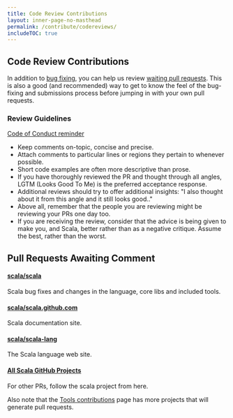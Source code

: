 ```yaml
---
title: Code Review Contributions
layout: inner-page-no-masthead
permalink: /contribute/codereviews/
includeTOC: true
---
```

## Code Review Contributions

In addition to [bug fixing](/contribute/guide/), you can help us review 
[waiting pull requests](#pull-requests-awaiting-comment). 
This is also a good (and recommended) way to get to know the feel of
the bug-fixing and submissions process before jumping in with your
own pull requests.

 
### Review Guidelines

[Code of Conduct reminder](/conduct/)

* Keep comments on-topic, concise and precise.
* Attach comments to particular lines or regions they pertain to whenever possible.
* Short code examples are often more descriptive than prose.
* If you have thoroughly reviewed the PR and thought through all angles, LGTM (Looks Good To Me) is the preferred acceptance response.
* Additional reviews should try to offer additional insights: "I also thought about it from this angle and it still looks good.."
* Above all, remember that the people you are reviewing might be reviewing your PRs one day too.
* If you are receiving the review, consider that the advice is being given to make you, and Scala, better rather than as a negative critique. Assume the best, rather than the worst.

## Pull Requests Awaiting Comment

<div class="container">
<div class="row">
<div class="span4 doc-block">
<h4><a href="https://github.com/scala/scala/pulls">scala/scala</a></h4>
<p>Scala bug fixes and changes in the language, core libs and included tools.</p>
</div>
<div class="span4 doc-block">
<h4><a href="https://github.com/scala/scala.github.com/pulls">scala/scala.github.com</a></h4>
<p>Scala documentation site.</p>
</div>
</div>

<div class="row">
<div class="span4 doc-block">
<h4><a href="https://github.com/scala/scala-lang/pulls">scala/scala-lang</a></h4>
<p>The Scala language web site.</p>
</div>
<div class="span4 doc-block">
<h4><a href="https://github.com/scala">All Scala GitHub Projects</a></h4>
<p>For other PRs, follow the scala project from here.</p>
</div>
</div>
</div>

Also note that the [Tools contributions](/contribute/tools/) page has more projects that will generate pull requests.

